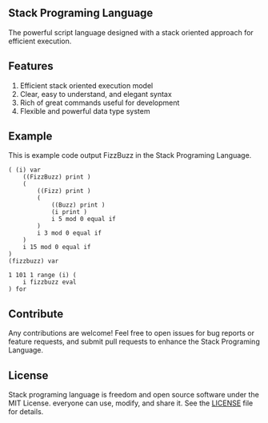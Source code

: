 ## Stack Programing Language
The powerful script language designed with a stack oriented approach for efficient execution.

## Features
1. Efficient stack oriented execution model
2. Clear, easy to understand, and elegant syntax
3. Rich of great commands useful for development
4. Flexible and powerful data type system 

## Example
This is example code output FizzBuzz in the Stack Programing Language.
```stack
( (i) var
    ((FizzBuzz) print )
    ( 
        ((Fizz) print )
        (
            ((Buzz) print )
            (i print )
            i 5 mod 0 equal if 
        )
        i 3 mod 0 equal if 
    ) 
    i 15 mod 0 equal if
)
(fizzbuzz) var

1 101 1 range (i) (
    i fizzbuzz eval
) for
```

## Contribute
Any contributions are welcome! Feel free to open issues for bug reports or feature requests, and submit pull requests to enhance the Stack Programing Language.

## License
Stack programing language is freedom and open source software under the MIT License. everyone can use, modify, and share it. See the [LICENSE](LICENSE) file for details.
